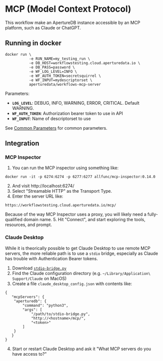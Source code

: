 # MCP (Model Context Protocol)

This workflow make an ApertureDB instance accessible by an MCP platform, such as Claude or ChatGPT.

## Running in docker

```
docker run \
           -e RUN_NAME=my_testing_run \
           -e DB_HOST=workflowstesting.cloud.aperturedata.io \
           -e DB_PASS=password \
           -e WF_LOG_LEVEL=INFO \
           -e WF_AUTH_TOKEN=secretsquirrel \
           -e WF_INPUT=mydescriptorset \
           aperturedata/workflows-mcp-server
```

Parameters: 
* **`LOG_LEVEL`**: DEBUG, INFO, WARNING, ERROR, CRITICAL. Default WARNING.
* **`WF_AUTH_TOKEN`**: Authorization bearer token to use in API
* **`WF_INPUT`**: Name of descriptorset to use

See [Common Parameters](../../README.md#common-parameters) for common parameters.

## Integration 

### MCP Inspector 

1. You can run the MCP inspector using something like:

```
docker run -it -p 6274:6274 -p 6277:6277 allfunc/mcp-inspector:0.14.0
```

2. And visit http://localhost:6274/
3. Select "Streamable HTTP" as the Transport Type.
4. Enter the server URL like:
```
https://workflowstesting.cloud.aperturedata.io/mcp/
```
Because of the way MCP Inspector uses a proxy, you will likely need a fully-qualified domain name.
5. Hit "Connect", and start exploring the tools, resources, and prompt.

### Claude Desktop 

While it is theorically possible to get Claude Desktop to use remote MCP servers, the more reliable path is to use a `stdio` bridge, especially as Claude has trouble with Authentication Bearer tokens.

1. Download [`stdio-bridge.py`](./stdio-bridge.py)
2. Find the Claude configuration directory (e.g. `~/Library/Application\ Support/Claude` on MacOS)
3. Create a file `claude_desktop_config.json` with contents like:
```
{
   "mcpServers": {
    "aperturedb": {
        "command": "python3",
        "args": [
            "/path/to/stdio-bridge.py",
            "http://<hostname>/mcp/",
            "<token>"
        ]
    }
   }
}
```

4. Start or restart Claude Desktop and ask it "What MCP servers do you have access to?"